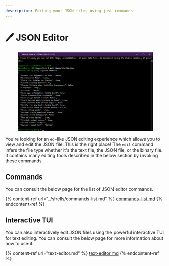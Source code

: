 ```yaml
---
description: Editing your JSON files using just commands
---
```


# 🖊 JSON Editor

<figure><img src="../../../.gitbook/assets/image (18).png" alt=""><figcaption></figcaption></figure>

You're looking for an `ed`-like JSON editing experience which allows you to view and edit the JSON file. This is the right place! The `edit` command infers the file type whether it's the text file, the JSON file, or the binary file. It contains many editing tools described in the below section by invoking these commands.

## Commands

You can consult the below page for the list of JSON editor commands.

{% content-ref url="../shells/commands-list.md" %}
[commands-list.md](../shells/commands-list.md)
{% endcontent-ref %}

## Interactive TUI

You can also interactively edit JSON files using the powerful interactive TUI for text editing. You can consult the below page for more information about how to use it:

{% content-ref url="text-editor.md" %}
[text-editor.md](text-editor.md)
{% endcontent-ref %}
